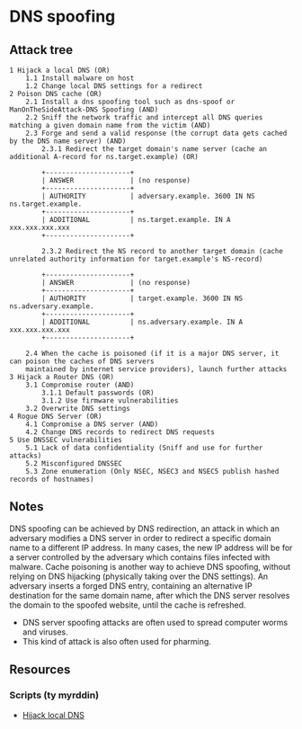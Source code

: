 # DNS spoofing

## Attack tree

```text
1 Hijack a local DNS (OR)
    1.1 Install malware on host
    1.2 Change local DNS settings for a redirect
2 Poison DNS cache (OR)
    2.1 Install a dns spoofing tool such as dns-spoof or ManOnTheSideAttack-DNS Spoofing (AND)
    2.2 Sniff the network traffic and intercept all DNS queries matching a given domain name from the victim (AND)
    2.3 Forge and send a valid response (the corrupt data gets cached by the DNS name server) (AND)
        2.3.1 Redirect the target domain's name server (cache an additional A-record for ns.target.example) (OR)

        +---------------------+
        | ANSWER              | (no response)
        +---------------------+
        | AUTHORITY           | adversary.example. 3600 IN NS ns.target.example.
        +---------------------+
        | ADDITIONAL          | ns.target.example. IN A xxx.xxx.xxx.xxx
        +---------------------+

        2.3.2 Redirect the NS record to another target domain (cache unrelated authority information for target.example's NS-record)

        +---------------------+
        | ANSWER              | (no response)
        +---------------------+
        | AUTHORITY           | target.example. 3600 IN NS ns.adversary.example.
        +---------------------+
        | ADDITIONAL          | ns.adversary.example. IN A xxx.xxx.xxx.xxx
        +---------------------+

    2.4 When the cache is poisoned (if it is a major DNS server, it can poison the caches of DNS servers 
    maintained by internet service providers), launch further attacks
3 Hijack a Router DNS (OR)
    3.1 Compromise router (AND) 
        3.1.1 Default passwords (OR)
        3.1.2 Use firmware vulnerabilities
    3.2 Overwrite DNS settings
4 Rogue DNS Server (OR)
    4.1 Compromise a DNS server (AND) 
    4.2 Change DNS records to redirect DNS requests
5 Use DNSSEC vulnerabilities
    5.1 Lack of data confidentiality (Sniff and use for further attacks)
    5.2 Misconfigured DNSSEC
    5.3 Zone enumeration (Only NSEC, NSEC3 and NSEC5 publish hashed records of hostnames)
```

## Notes

DNS spoofing can be achieved by DNS redirection, an attack in which an adversary modifies a DNS server in order to redirect a specific domain name to a different IP address. In many cases, the new IP address will be for a server controlled by the adversary which contains files infected with malware. Cache poisoning is another way to achieve DNS spoofing, without relying on DNS hijacking (physically taking over the DNS settings). An adversary inserts a forged DNS entry, containing an alternative IP destination for the same domain name, after which the DNS server resolves the domain to the spoofed website, until the cache is refreshed.

* DNS server spoofing attacks are often used to spread computer worms and viruses.
* This kind of attack is also often used for pharming.

## Resources

### Scripts (ty myrddin)

* [Hijack local DNS](https://github.com/tymyrddin/ymrir/tree/master/dns_spoofer)